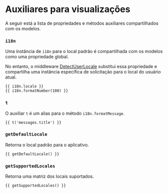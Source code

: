 # Auxiliares para visualizações

A seguir está a lista de propriedades e métodos auxiliares compartilhados com os modelos.

### `i18n`
Uma instância de `i18n` para o local padrão é compartilhada com os modelos como uma propriedade global.

No entanto, o middleware [DetectUserLocale](https://github.com/adonisjs/i18n/blob/develop/templates/DetectUserLocale.txt#L47) substitui essa propriedade e compartilha uma instância específica de solicitação para o local do usuário atual.

```edge
{{ i18n.locale }}
{{ i18n.formatNumber(100) }}
```

### `t`
O auxiliar `t` é um alias para o método `i18n.formatMessage`.

```edge
{{ t('messages.title') }}
```

### `getDefaultLocale`
Retorna o local padrão para o aplicativo.

```edge
{{ getDefaultLocale() }}
```

### `getSupportedLocales`
Retorna uma matriz dos locais suportados.

```edge
{{ getSupportedLocales() }}
```

